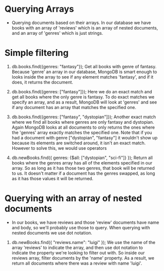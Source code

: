# Querying Arrays
- Querying documents based on their arrays. In our database we have books with an array of 'reviews' which is an array of nested documents, and an array of 'genres' which is just strings.


# Simple filtering
1. db.books.find({genres: "fantasy"}); Get all books with genre of  fantasy. Because 'genre' an array in our database, MongoDB is smart enough to looks inside the array to see if any element matches 'fantasy', and if it does, it returns the document.

2. db.books.find({genres: ["fantasy"]}); Here we do an exact match and get all books where the only genre is fantasy. To do exact matches we specify an array, and as a result, MongoDB will look at 'genres' and see if any document has an array that matches the specified one.

3. db.books.find({genres: ["fantasy", "dystopian"]}); Another exact match where we find all books where genres are only fantasy and dystopian. Again MongoDB looks at all documents to only returns the ones where the 'genres' array exactly matches the specified one. Note that 
if you had a document with genre ["dystopian", "fantasy"] it wouldn't show up because its elements are switched around, it isn't an exact match. However to solve this, we would use operators

4. db.newBooks.find({
  genres: {$all: ["dystopian", "sci-fi"]}
}); Return all books where the genres array has all of the elements specified in our array. So as long as it has those two genres, that book will be returned to us. It doesn't matter if a document has the genres swapped, as long as it has those values it will be returned.

# Querying with an array of nested documents
- In our books, we have reviews and those 'review' documents have name and body, so we'll probably use those to query. When querying with nested documents we use dot notation.

1. db.newBooks.find({
  "reviews.name": "luigi" 
}); We use the name of the array 'reviews' to indicate the array, and then use dot notation to indicate the property we're looking to filter out with. So inside our reviews array, filter documents by the 'name' property. As a result, we return all documents where there was a review with name 'luigi'.


